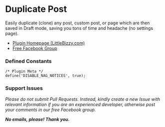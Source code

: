 # Duplicate Post

Easily duplicate (clone) any post, custom post, or page which are then saved in Draft mode, saving you tons of time and headache (no settings page).

* [Plugin Homepage (LittleBizzy.com)](https://www.littlebizzy.com/plugins/duplicate-post)
* [Free Facebook Group](https://www.facebook.com/groups/littlebizzy/)

### Defined Constants

    /* Plugin Meta */
    define('DISABLE_NAG_NOTICES', true);

### Support Issues

*Please do not submit Pull Requests. Instead, kindly create a new Issue with relevant information if you are an experienced developer, otherwise post your comments in our free Facebook group.*

***No emails, please! Thank you.***
